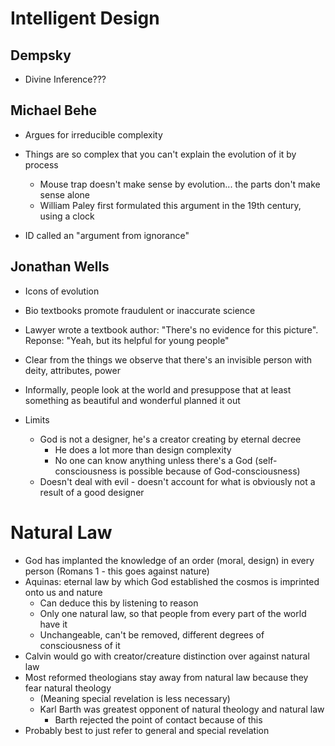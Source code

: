 # Intelligent Design

## Dempsky

* Divine Inference???

## Michael Behe

* Argues for irreducible complexity
* Things are so complex that you can't explain the evolution of it by process
  * Mouse trap doesn't make sense by evolution... the parts don't make sense alone
  * William Paley first formulated this argument in the 19th century, using a clock

* ID called an "argument from ignorance"

## Jonathan Wells

* Icons of evolution
* Bio textbooks promote fraudulent or inaccurate science
* Lawyer wrote a textbook author: "There's no evidence for this picture". Reponse: "Yeah, but its helpful for young people"

* Clear from the things we observe that there's an invisible person with deity, attributes, power
* Informally, people look at the world and presuppose that at least something as beautiful and wonderful planned it out

* Limits
  * God is not a designer, he's a creator creating by eternal decree
    * He does a lot more than design complexity
    * No one can know anything unless there's a God (self-consciousness is possible because of God-consciousness)
  * Doesn't deal with evil - doesn't account for what is obviously not a result of a good designer

# Natural Law

* God has implanted the knowledge of an order (moral, design) in every person (Romans 1 - this goes against nature)
* Aquinas: eternal law by which God established the cosmos is imprinted onto us and nature
  * Can deduce this by listening to reason
  * Only one natural law, so that people from every part of the world have it
  * Unchangeable, can't be removed, different degrees of consciousness of it
* Calvin would go with creator/creature distinction over against natural law
* Most reformed theologians stay away from natural law because they fear natural theology
  * (Meaning special revelation is less necessary)
  * Karl Barth was greatest opponent of natural theology and natural law
    * Barth rejected the point of contact because of this
* Probably best to just refer to general and special revelation

